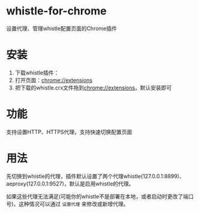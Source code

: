 # whistle-for-chrome
设置代理、管理whistle配置页面的Chrome插件


# 安装

1. 下载whistle插件：[]()
2. 打开页面：[chrome://extensions](chrome://extensions)
3. 把下载的whistle.crx文件拖到[chrome://extensions](chrome://extensions)，默认安装即可


# 功能

支持设置HTTP、HTTPS代理，支持快速切换配置页面

# 用法

先切换到whistle的代理，插件默认设置了两个代理whistle(127.0.0.1:8899)、aeproxy(127.0.0.1:9527)，默认是启用whistle的代理。

如果这些代理无法满足(可能你的whistle不是部署在本地，或者启动时更改了端口号)，这种情况可以通过 `设置代理` 来修改或新增代理。 